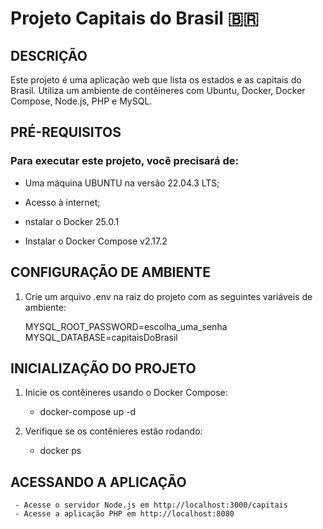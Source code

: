 # Projeto Capitais do Brasil 🇧🇷

## DESCRIÇÃO

Este projeto é uma aplicação web que lista os estados e as capitais do Brasil. Utiliza um ambiente de contêineres com Ubuntu, Docker, Docker Compose, Node.js, PHP e MySQL.

## PRÉ-REQUISITOS

### Para executar este projeto, você precisará de:

- Uma máquina UBUNTU na versão 22.04.3 LTS;

- Acesso à internet;

- nstalar o Docker 25.0.1

- Instalar o Docker Compose v2.17.2


## CONFIGURAÇÃO DE AMBIENTE

1. Crie um arquivo .env na raiz do projeto com as seguintes variáveis de ambiente:

     MYSQL_ROOT_PASSWORD=escolha_uma_senha
     MYSQL_DATABASE=capitaisDoBrasil

## INICIALIZAÇÃO DO PROJETO

1. Inicie os contêineres usando o Docker Compose:

     - docker-compose up -d

2. Verifique se os contênieres estão rodando:

     - docker ps

## ACESSANDO A APLICAÇÃO

     - Acesse o servidor Node.js em http://localhost:3000/capitais
     - Acesse a aplicação PHP em http://localhost:8080
